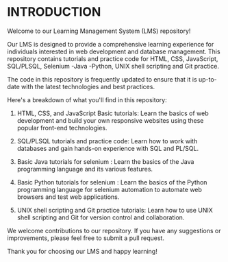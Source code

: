 # **INTRODUCTION**
Welcome to our Learning Management System (LMS) repository!

Our LMS is designed to provide a comprehensive learning experience for individuals interested in web development and database management. This repository contains tutorials and practice code for HTML, CSS, JavaScript, SQL/PLSQL, Selenium -Java -Python, UNIX shell scripting and Git practice.

The code in this repository is frequently updated to ensure that it is up-to-date with the latest technologies and best practices.

Here's a breakdown of what you'll find in this repository:

1. HTML, CSS, and JavaScript Basic tutorials: Learn the basics of web development and build your own responsive websites using these popular front-end technologies.

2. SQL/PLSQL tutorials and practice code: Learn how to work with databases and gain hands-on experience with SQL and PL/SQL.

3. Basic Java tutorials for selenium : Learn the basics of the Java programming language and its various features.

4. Basic Python tutorials for selenium : Learn the basics of the Python programming language for selenium automation to automate web browsers and test web applications.

5. UNIX shell scripting and Git practice tutorials: Learn how to use UNIX shell scripting and Git for version control and collaboration.

We welcome contributions to our repository. If you have any suggestions or improvements, please feel free to submit a pull request.

Thank you for choosing our LMS and happy learning!
